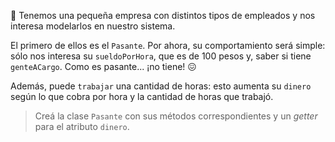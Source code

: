 :office: Tenemos una pequeña empresa con distintos tipos de empleados y nos interesa modelarlos en nuestro sistema.

El primero de ellos es el `Pasante`. Por ahora, su comportamiento será simple: sólo nos interesa su `sueldoPorHora`, que es de 100 pesos y, saber si tiene `genteACargo`. Como es pasante... ¡no tiene! :confounded:

Además, puede `trabajar` una cantidad de horas: esto aumenta su `dinero` según lo que cobra por hora y la cantidad de horas que trabajó.

> Creá la clase `Pasante` con sus métodos correspondientes y un _getter_ para el atributo `dinero`.